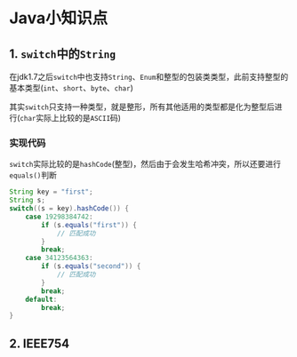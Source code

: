 # Java小知识点

## 1. `switch`中的`String`

在jdk1.7之后`switch`中也支持`String`、`Enum`和整型的包装类类型，此前支持整型的基本类型(`int`、`short`、`byte`、`char`)

其实`switch`只支持一种类型，就是整形，所有其他适用的类型都是化为整型后进行(`char`实际上比较的是`ASCII`码)

### 实现代码

`switch`实际比较的是`hashCode`(整型)，然后由于会发生哈希冲突，所以还要进行`equals()`判断

```java
String key = "first";
String s;
switch((s = key).hashCode()) {
    case 19298384742:
        if (s.equals("first")) {
            // 匹配成功
        }
        break;
    case 34123564363:
        if (s.equals("second")) {
            // 匹配成功
        }
        break;
    default:
        break;
}
```

## 2. IEEE754
